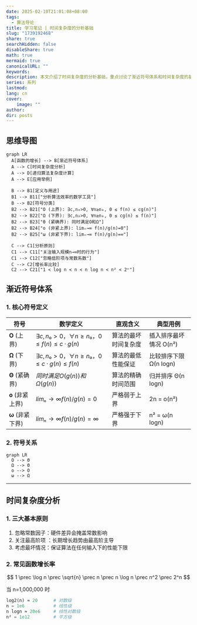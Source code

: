 ```yaml
---
date: 2025-02-10T21:01:08+08:00
tags:
  - 算法导论
title: 学习笔记 | 时间复杂度的分析基础
slug: "1739192468"
share: true
searchHidden: false
disableShare: true
math: true
mermaid: true
canonicalURL: ""
keywords: 
description: 本文介绍了时间复杂度的分析基础，重点讨论了渐近符号体系和时间复杂度的基本原则。渐近符号体系包括O（上界）、Ω（下界）、Θ（紧确界）、o（非紧上界）和ω（非紧下界），这些符号用于描述算法的效率。时间复杂度分析的基本原则包括忽略常数因子、关注最高阶项和考虑最坏情况。文章还列举了常见函数的增长率，如对数级、线性级、线性对数级和平方级，并通过具体数值示例说明了不同增长率的差异。
series: 系列
lastmod: 
lang: cn
cover:
    image: ""
author: 
dir: posts
---
```

## 思维导图

```mermaid
graph LR
  A[函数的增长] --> B[渐近符号体系]
  A --> C[时间复杂度分析]
  A --> D[递归算法复杂度计算]
  A --> E[应用举例]

  B --> B1[定义与用途]
  B1 --> B11["分析算法效率的数学工具"]
  B --> B2[符号分类]
  B2 --> B21["O (上界): ∃c,n₀>0, ∀n≥n₀, 0 ≤ f(n) ≤ cg(n)"]
  B2 --> B22["Ω (下界): ∃c,n₀>0, ∀n≥n₀, 0 ≤ cg(n) ≤ f(n)"]
  B2 --> B23["Θ (紧确界): 同时满足O和Ω"]
  B2 --> B24["o (非紧上界): limₙ→∞ f(n)/g(n)=0"]
  B2 --> B25["ω (非紧下界): limₙ→∞ f(n)/g(n)=∞"]

  C --> C1[分析原则]
  C1 --> C11["关注输入规模n→∞时的行为"]
  C1 --> C12["忽略低阶项与常数系数"]
  C --> C2[增长率比较]
  C2 --> C21["1 ≺ log n ≺ n ≺ n log n ≺ n² ≺ 2ⁿ"]
```

## 渐近符号体系
### 1. 核心符号定义
| 符号           | 数学定义                              | 直观含义       | 典型用例             |
| ------------ | --------------------------------- | ---------- | ---------------- |
| **O** (上界)   | $∃c,n₀>0，∀n≥n₀，0 ≤ f(n) ≤ c·g(n)$ | 算法的最坏时间复杂度 | 插入排序最坏情况 O(n²)   |
| **Ω** (下界)   | $∃c,n₀>0，∀n≥n₀，0 ≤ c·g(n) ≤ f(n)$ | 算法的最低性能保证  | 比较排序下限 Ω(n logn) |
| **Θ** (紧确界)  | $同时满足 O(g(n)) 和 Ω(g(n))$          | 算法的精确时间范围  | 归并排序 Θ(n logn)   |
| **o** (非紧上界) | $limₙ→∞ f(n)/g(n) = 0$            | 严格弱于上界     | 2n = o(n²)       |
| **ω** (非紧下界) | $limₙ→∞ f(n)/g(n) = ∞$            | 严格强于下界     | n² = ω(n logn)   |

### 2. 符号关系
```mermaid
graph LR
  O --> Θ
  Ω --> Θ
  o --> O
  ω --> Ω
```

---
## 时间复杂度分析
### 1. 三大基本原则

1. 忽略常数因子：硬件差异会掩盖常数影响  
2. 关注最高阶项 ：长期增长趋势由最高阶主导
3. 考虑最坏情况：保证算法在任何输入下的性能下限

### 2. 常见函数增长率

$$ 1 \prec \log n \prec \sqrt{n} \prec n \prec n \log n \prec n^2 \prec 2^n $$


当 n=1,000,000 时  

  ```python
  log2(n) ≈ 20      # 对数级
  n = 1e6           # 线性级
  n logn ≈ 20e6     # 线性对数级
  n² = 1e12         # 平方级
  ```



